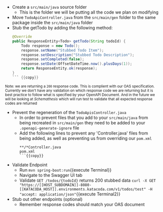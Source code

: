 
- Create a `src/main/java` source folder
  - This is the folder we will be putting all the code we plan on modifying
- Move `TodoApiController.java` from the `src/main/gen` folder to the same package inside the `src/main/java` folder
- Stub the getTodo by adding the following method:
     ```java
     @Override
     public ResponseEntity<Todo> getTodo(String todoId) {
         Todo response = new Todo();
         response.setName("Stubbed Todo Item");
         response.setDescription("Stubbed Todo Description");
         response.setCompleted(false);
         response.setDate(OffsetDateTime.now().plusDays(1));
         return ResponseEntity.ok(response);
     }
     ``` {{copy}}
     
<sub>Note: we are returning a `200` response code. This is complient with our OAS specification. Currently we don't have any validation on which response code we are returning but it is best practice to follow what is specified by your OpenAPI Document. And in the future we will be looking at *Schemathesis* which will run test to validate that all expected response codes are returned</sub>
- Prevent the regeneration of the `TodoApisController.java`
  - In order to prevent files that you add to your `src/main/java` from being recreated in `src/main/gen` they need to be added to your `.openapi-generate-ignore` file
  - Add the following lines to prevent any 'Controller.java' files from being added, as well as preventing us from overriding our `pom.xml`
      ```regex
      **/*Controller.java
      pom.xml
      ```{{copy}}
      
- Validate Endpoint
  - Run `mvn spring-boot:run`{{execute Terminal}}
  - Navigate to the Swagger UI tab
  - Validate `GET /todos/{todoId}` returns 200 stubbed data `curl -X GET "https://[[HOST_SUBDOMAIN]]-8080-[[KATACODA_HOST]].environments.katacoda.com/v1/todos/test" -H "accept: application/json"`{{execute Terminal2}}
- Stub out other endpoints (optional)
  - Remember response codes should match your OAS document
